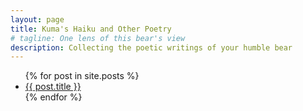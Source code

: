 ```yaml
---
layout: page
title: Kuma's Haiku and Other Poetry
# tagline: One lens of this bear's view
description: Collecting the poetic writings of your humble bear
---
```


<ul>
  {% for post in site.posts %}
    <li>
      <a href="kuma-writes.github.io/poetry/{{ post.url }}">{{ post.title }}</a>
    </li>
  {% endfor %}
</ul>



